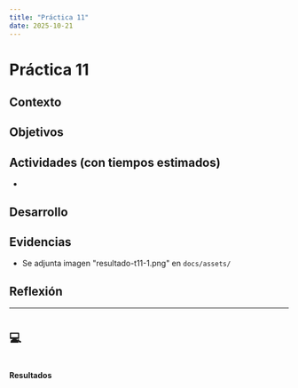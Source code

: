```yaml
---
title: "Práctica 11"
date: 2025-10-21
---
```


# Práctica 11
## 

## Contexto


## Objetivos


## Actividades (con tiempos estimados)
- 

## Desarrollo


## Evidencias
- Se adjunta imagen "resultado-t11-1.png" en `docs/assets/`

## Reflexión


---

# 

## 💻 



```python

```

#### Resultados
<!-- ![Tabla comparativa](../assets/resultado-t11-1.png) -->

